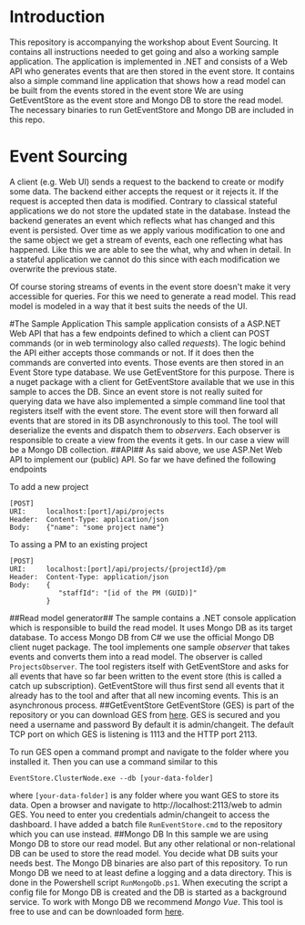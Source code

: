 # Introduction
This repository is accompanying the workshop about Event Sourcing. It contains all instructions needed to get going and also a working sample application.
The application is implemented in .NET and consists of a Web API who generates events that are then stored in the event store. It contains also a simple command line application that shows how a read model can be built from the events stored in the event store
We are using GetEventStore as the event store and Mongo DB to store the read model. The necessary binaries to run GetEventStore and Mongo DB are included in this repo.
# Event Sourcing
A client (e.g. Web UI) sends a request to the backend to create or modify some data.
The backend either accepts the request or it rejects it. If the request is accepted then data is modified.
Contrary to classical stateful applications we do not store the updated state in the database. Instead the backend generates an event which reflects what has changed and this event is persisted.
Over time as we apply various modification to one and the same object we get a stream of events, each one reflecting what has happened. Like this we are able to see the what, why and when in detail. In a stateful application we cannot do this since with each modification we overwrite the previous state.

Of course storing streams of events in the event store doesn't make it very accessible for queries. For this we need to generate a read model. This read model is modeled in a way that it best suits the needs of the UI.

#The Sample Application
This sample application consists of a ASP.NET Web API that has a few endpoints defined to which a client can POST commands (or in web terminology also called *requests*). The logic behind the API either accepts those commands or not. If it does then the commands are converted into events. Those events are then stored in an Event Store type database. We use GetEventStore for this purpose. There is a nuget package with a client for GetEventStore available that we use in this sample to acces the DB.
Since an event store is not really suited for querying data we have also implemented a simple command line tool that registers itself with the event store. The event store will then forward all events that are stored in its DB asynchronously to this tool. The tool will deserialize the events and dispatch them to *observers*. Each observer is responsible to create a view from the events it gets. In our case a view will be a Mongo DB collection.
##API##
As said above, we use ASP.Net Web API to implement our (public) API. So far we have defined the following endpoints

To add a new project
```
[POST] 
URI:     localhost:[port]/api/projects
Header:  Content-Type: application/json
Body:    {"name": "some project name"}
```
To assing a PM to an existing project
```
[POST] 
URI:     localhost:[port]/api/projects/{projectId}/pm
Header:  Content-Type: application/json
Body:    {
			"staffId": "[id of the PM (GUID)]"
		 }
```
##Read model generator##
The sample contains a .NET console application which is responsible to build the read model. It uses Mongo DB as its target database. To access Mongo DB from C# we use the official Mongo DB client nuget package. The tool implements one sample *observer* that takes events and converts them into a read model. The observer is called `ProjectsObserver`. The tool registers itself with GetEventStore and asks for all events that have so far been written to the event store (this is called a catch up subscription). GetEventStore will thus first send all events that it already has to the tool and after that all new incoming events. This is an asynchronous process.
##GetEventStore
GetEventStore (GES) is part of the repository or you can download GES from [here](http://geteventstore.com). GES is secured and you need a username and password
By default it is admin/changeit. The default TCP port on which GES is listening is 1113 and the HTTP port 2113. 

To run GES open a command prompt and navigate to the folder where you installed it. Then you can use a command similar to this
```
EventStore.ClusterNode.exe --db [your-data-folder]
```
where `[your-data-folder]` is any folder where you want GES to store its data.
Open a browser and navigate to http://localhost:2113/web to admin GES. You need to enter you credentials admin/changeit to access the dashboard.
I have added a batch file `RunEventStore.cmd` to the repository which you can use instead.
##Mongo DB
In this sample we are using Mongo DB to store our read model. But any other relational or non-relational DB can be used to store the read model. You decide what DB suits your needs best.
The Mongo DB binaries are also part of this repository. To run Mongo DB we need to at least define a logging and a data directory. This is done in the Powershell script `RunMongoDb.ps1`. When executing the script a config file for Mongo DB is created and the DB is started as a background service.
To work with Mongo DB we recommend *Mongo Vue*. This tool is free to use and can be downloaded form [here](http://www.mongovue.com/).